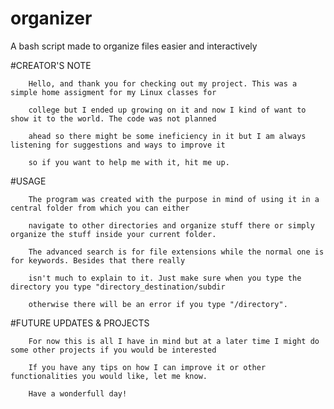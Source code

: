 # organizer
A bash script made to organize files easier and interactively

 #CREATOR'S NOTE

        Hello, and thank you for checking out my project. This was a simple home assigment for my Linux classes for

        college but I ended up growing on it and now I kind of want to show it to the world. The code was not planned

        ahead so there might be some ineficiency in it but I am always listening for suggestions and ways to improve it

        so if you want to help me with it, hit me up.


  #USAGE

        The program was created with the purpose in mind of using it in a central folder from which you can either

        navigate to other directories and organize stuff there or simply organize the stuff inside your current folder.

        The advanced search is for file extensions while the normal one is for keywords. Besides that there really

        isn't much to explain to it. Just make sure when you type the directory you type "directory_destination/subdir

        otherwise there will be an error if you type "/directory".


  #FUTURE UPDATES & PROJECTS

        For now this is all I have in mind but at a later time I might do some other projects if you would be interested

        If you have any tips on how I can improve it or other functionalities you would like, let me know.

        Have a wonderfull day!
